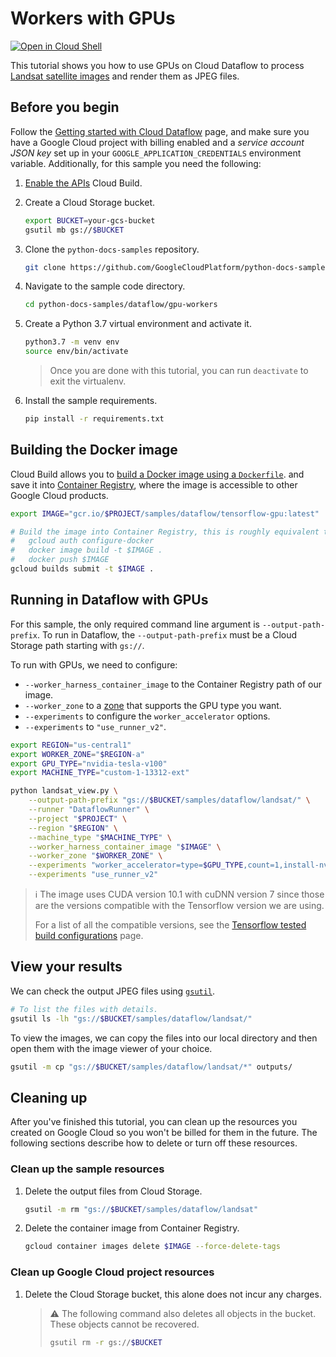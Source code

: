 # Workers with GPUs

[![Open in Cloud Shell](http://gstatic.com/cloudssh/images/open-btn.svg)](https://console.cloud.google.com/cloudshell/open?git_repo=https://github.com/GoogleCloudPlatform/python-docs-samples&page=editor&open_in_editor=dataflow/gpu-workers/README.md)

This tutorial shows you how to use GPUs on Cloud Dataflow to process
[Landsat satellite images](https://cloud.google.com/storage/docs/public-datasets/landsat)
and render them as JPEG files.

## Before you begin

Follow the
[Getting started with Cloud Dataflow](../README.md)
page, and make sure you have a Google Cloud project with billing enabled
and a *service account JSON key* set up in your `GOOGLE_APPLICATION_CREDENTIALS` environment variable.
Additionally, for this sample you need the following:

1. [Enable the APIs](https://console.cloud.google.com/flows/enableapi?apiid=cloudbuild.googleapis.com)
    Cloud Build.

1. Create a Cloud Storage bucket.

   ```sh
   export BUCKET=your-gcs-bucket
   gsutil mb gs://$BUCKET
   ```

1. Clone the `python-docs-samples` repository.

    ```sh
    git clone https://github.com/GoogleCloudPlatform/python-docs-samples.git
    ```

1. Navigate to the sample code directory.

   ```sh
   cd python-docs-samples/dataflow/gpu-workers
   ```

1. Create a Python 3.7 virtual environment and activate it.

    ```sh
    python3.7 -m venv env
    source env/bin/activate
    ```

    > Once you are done with this tutorial, you can run `deactivate` to exit the virtualenv.

1. Install the sample requirements.

    ```sh
    pip install -r requirements.txt
    ```

## Building the Docker image

Cloud Build allows you to
[build a Docker image using a `Dockerfile`](https://cloud.google.com/cloud-build/docs/quickstart-docker#build_using_dockerfile).
and save it into
[Container Registry](https://cloud.google.com/container-registry/),
where the image is accessible to other Google Cloud products.

```sh
export IMAGE="gcr.io/$PROJECT/samples/dataflow/tensorflow-gpu:latest"

# Build the image into Container Registry, this is roughly equivalent to:
#   gcloud auth configure-docker
#   docker image build -t $IMAGE .
#   docker push $IMAGE
gcloud builds submit -t $IMAGE .
```

## Running in Dataflow with GPUs

For this sample, the only required command line argument is `--output-path-prefix`.
To run in Dataflow, the `--output-path-prefix` must be a Cloud Storage path starting with `gs://`.

To run with GPUs, we need to configure:

- `--worker_harness_container_image` to the Container Registry path of our image.
- `--worker_zone` to a [zone](/compute/docs/gpus#introduction) that supports the GPU type you want.
- `--experiments` to configure the `worker_accelerator` options.
- `--experiments` to `"use_runner_v2"`.

```sh
export REGION="us-central1"
export WORKER_ZONE="$REGION-a"
export GPU_TYPE="nvidia-tesla-v100"
export MACHINE_TYPE="custom-1-13312-ext"

python landsat_view.py \
    --output-path-prefix "gs://$BUCKET/samples/dataflow/landsat/" \
    --runner "DataflowRunner" \
    --project "$PROJECT" \
    --region "$REGION" \
    --machine_type "$MACHINE_TYPE" \
    --worker_harness_container_image "$IMAGE" \
    --worker_zone "$WORKER_ZONE" \
    --experiments "worker_accelerator=type=$GPU_TYPE,count=1,install-nvidia-driver" \
    --experiments "use_runner_v2"
```

> ℹ️ The image uses CUDA version 10.1 with cuDNN version 7 since those are the
> versions compatible with the Tensorflow version we are using.
>
> For a list of all the compatible versions, see the
> [Tensorflow tested build configurations](https://www.tensorflow.org/install/source#gpu) page.

## View your results

We can check the output JPEG files using
[`gsutil`](https://cloud.google.com/storage/docs/gsutil).

```sh
# To list the files with details.
gsutil ls -lh "gs://$BUCKET/samples/dataflow/landsat/"
```

To view the images, we can copy the files into our local directory and then
open them with the image viewer of your choice.

```sh
gsutil -m cp "gs://$BUCKET/samples/dataflow/landsat/*" outputs/
```

## Cleaning up

After you've finished this tutorial, you can clean up the resources you created on Google Cloud so you won't be billed for them in the future. The following sections describe how to delete or turn off these resources.

### Clean up the sample resources

1. Delete the output files from Cloud Storage.

    ```sh
    gsutil -m rm "gs://$BUCKET/samples/dataflow/landsat"
    ```

1. Delete the container image from Container Registry.

    ```sh
    gcloud container images delete $IMAGE --force-delete-tags
    ```

### Clean up Google Cloud project resources

1. Delete the Cloud Storage bucket, this alone does not incur any charges.

    > ⚠️ The following command also deletes all objects in the bucket.
    > These objects cannot be recovered.
    >
    > ```sh
    > gsutil rm -r gs://$BUCKET
    > ```
